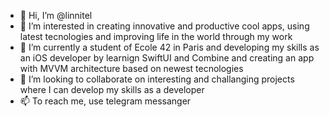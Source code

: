 - 👋 Hi, I’m @linnitel
- 👀 I’m interested in creating innovative and productive cool apps, using latest tecnologies and improving life in the world through my work
- 🌱 I’m currently a student of Ecole 42 in Paris and developing my skills as an iOS developer by learnign SwiftUI and Combine and creating an app with MVVM architecture based on newest tecnologies
- 💞️ I’m looking to collaborate on interesting and challanging projects where I can develop my skills as a developer
- 📫 To reach me, use telegram messanger

<!---
linnitel/linnitel is a ✨ special ✨ repository because its `README.md` (this file) appears on your GitHub profile.
You can click the Preview link to take a look at your changes.
--->
